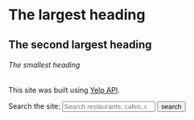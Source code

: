 # The largest heading
## The second largest heading
###### The smallest heading


This site was built using [Yelp API](https://cors-anywhere.herokuapp.com/https://api.yelp.com/v3/businesses/search).



<form method="get" action="https://api.yelp.com/v3/businesses/search"> 
       <label for="site-search">Search the site:</label>
       <input type="search" id="site-search" name="q"
       placeholder="Search restaurants, cafes, diners..."
       aria-label="Search through site content">
       <input type="submit" value="search">
</form>

